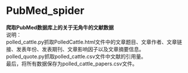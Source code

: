 # PubMed_spider
**爬取PubMed数据库上的关于无角牛的文献数据**  
说明：  
    polled_cattle.py抓取PolledCattle.html文件中的文章题目、文章作者、文章链接、发表年份、发表期刊、文章影响因子以及文章摘要信息。  
    polled_quote.py抓取polled_cattle.csv文件中文献的引用量。  
    最后，将所有数据保存为polled_cattle_papers.csv文件。  
    
